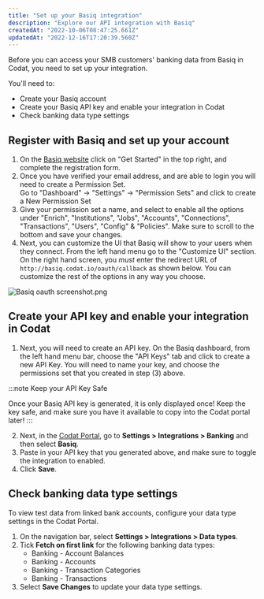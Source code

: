 ```yaml
---
title: "Set up your Basiq integration"
description: "Explore our API integration with Basiq"
createdAt: "2022-10-06T08:47:25.661Z"
updatedAt: "2022-12-16T17:20:39.560Z"
---
```


Before you can access your SMB customers' banking data from Basiq in Codat, you need to set up your integration.

You'll need to:

- Create your Basiq account
- Create your Basiq API key and enable your integration in Codat
- Check banking data type settings

## Register with Basiq and set up your account

1. On the <a href="https://basiq.io" class="external" target="_blank">Basiq website</a> click on "Get Started" in the top right, and complete the registration form.
2. Once you have verified your email address, and are able to login you will need to create a Permission Set.  
   Go to "Dashboard" -> "Settings" -> "Permission Sets" and click to create a New Permission Set
3. Give your permission set a name, and select to enable all the options under "Enrich", "Institutions", "Jobs", "Accounts", "Connections", "Transactions", "Users", "Config" & "Policies". Make sure to scroll to the bottom and save your changes.
4. Next, you can customize the UI that Basiq will show to your users when they connect. From the left hand menu go to the "Customize UI" section. On the right hand screen, you _must_ enter the redirect URL of `http://basiq.codat.io/oauth/callback` as shown below. You can customize the rest of the options in any way you choose.

![](https://files.readme.io/5196747-Basiq_oauth_screenshot.png "Basiq oauth screenshot.png")

## Create your API key and enable your integration in Codat

1. Next, you will need to create an API key. On the Basiq dashboard, from the left hand menu bar, choose the "API Keys" tab and click to create a new API Key. You will need to name your key, and choose the permissions set that you created in step (3) above.

:::note Keep your API Key Safe

Once your Basiq API key is generated, it is only displayed once! Keep the key safe, and make sure you have it available to copy into the Codat portal later!
:::

2. Next, in the <a href="https://app.codat.io" target="_blank">Codat Portal</a>, go to **Settings > Integrations > Banking** and then select **Basiq**.
3. Paste in your API key that you generated above, and make sure to toggle the integration to enabled.
4. Click **Save**.

## Check banking data type settings

To view test data from linked bank accounts, configure your data type settings in the Codat Portal.

1. On the navigation bar, select **Settings > Integrations > Data types**.
2. Tick **Fetch on first link** for the following banking data types:
   - Banking - Account Balances
   - Banking - Accounts
   - Banking - Transaction Categories
   - Banking - Transactions
3. Select **Save Changes** to update your data type settings.
